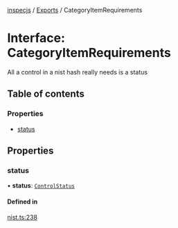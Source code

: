 [inspecjs](../README.md) / [Exports](../modules.md) / CategoryItemRequirements

# Interface: CategoryItemRequirements

All a control in a nist hash really needs is a status

## Table of contents

### Properties

- [status](CategoryItemRequirements.md#status)

## Properties

### status

• **status**: [`ControlStatus`](../modules.md#controlstatus)

#### Defined in

[nist.ts:238](https://github.com/mitre/heimdall2/blob/23640835/libs/inspecjs/src/nist.ts#L238)
